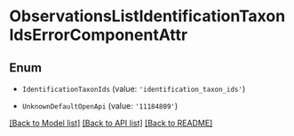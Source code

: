 # ObservationsListIdentificationTaxonIdsErrorComponentAttr


## Enum

* `IdentificationTaxonIds` (value: `'identification_taxon_ids'`)

* `UnknownDefaultOpenApi` (value: `'11184809'`)

[[Back to Model list]](../README.md#documentation-for-models) [[Back to API list]](../README.md#documentation-for-api-endpoints) [[Back to README]](../README.md)
